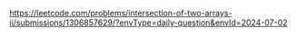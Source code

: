 https://leetcode.com/problems/intersection-of-two-arrays-ii/submissions/1306857629/?envType=daily-question&envId=2024-07-02
